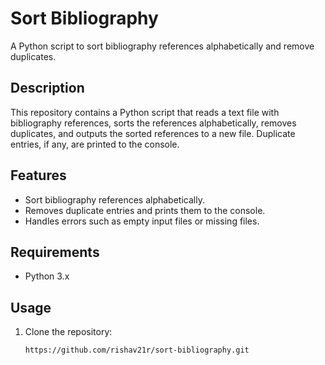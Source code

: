 # Sort Bibliography

A Python script to sort bibliography references alphabetically and remove duplicates.

## Description

This repository contains a Python script that reads a text file with bibliography references, sorts the references alphabetically, removes duplicates, and outputs the sorted references to a new file. Duplicate entries, if any, are printed to the console.

## Features

- Sort bibliography references alphabetically.
- Removes duplicate entries and prints them to the console.
- Handles errors such as empty input files or missing files.

## Requirements

- Python 3.x

## Usage

1. Clone the repository:
   ```bash
   https://github.com/rishav21r/sort-bibliography.git


